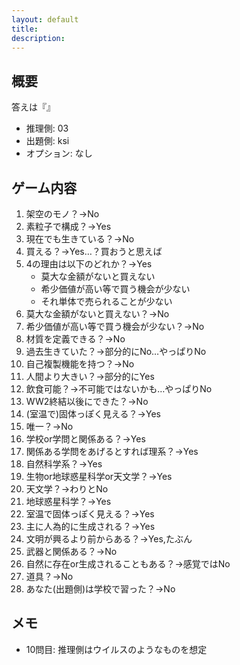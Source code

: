 ```yaml
---
layout: default
title: 
description: 
---
```


## 概要

答えは『』

- 推理側: 03
- 出題側: ksi
- オプション: なし

## ゲーム内容

1. 架空のモノ？→No
2. 素粒子で構成？→Yes
3. 現在でも生きている？→No
4. 買える？→Yes…？買おうと思えば
5. 4の理由は以下のどれか？→Yes
    - 莫大な金額がないと買えない
    - 希少価値が高い等で買う機会が少ない
    - それ単体で売られることが少ない
6. 莫大な金額がないと買えない？→No
7. 希少価値が高い等で買う機会が少ない？→No
8. 材質を定義できる？→No
9. 過去生きていた？→部分的にNo…やっぱりNo
10. 自己複製機能を持つ？→No
11. 人間より大きい？→部分的にYes
12. 飲食可能？→不可能ではないかも…やっぱりNo
13. WW2終結以後にできた？→No
14. (室温で)固体っぽく見える？→Yes
15. 唯一？→No
16. 学校or学問と関係ある？→Yes
17. 関係ある学問をあげるとすれば理系？→Yes
18. 自然科学系？→Yes
19. 生物or地球惑星科学or天文学？→Yes
20. 天文学？→わりとNo
21. 地球惑星科学？→Yes
22. 室温で固体っぽく見える？→Yes
23. 主に人為的に生成される？→Yes
24. 文明が興るより前からある？→Yes,たぶん
25. 武器と関係ある？→No
26. 自然に存在or生成されることもある？→感覚ではNo
27. 道具？→No
28. あなた(出題側)は学校で習った？→No

## メモ

- 10問目: 推理側はウイルスのようなものを想定

